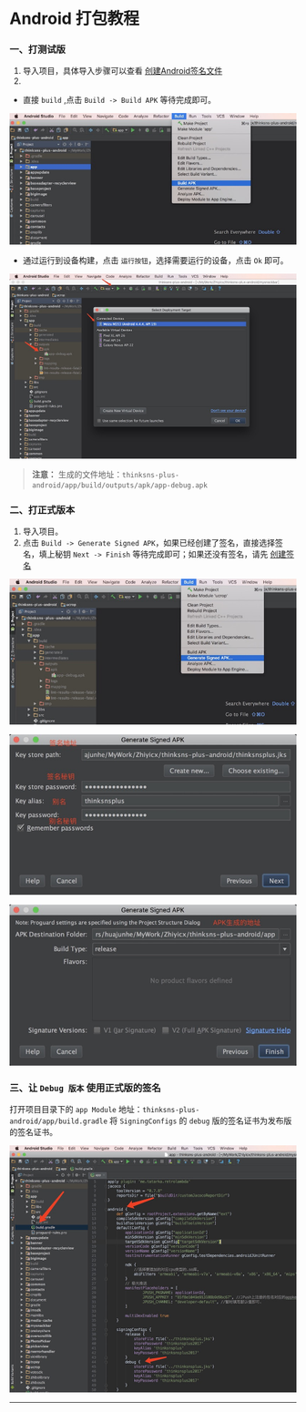 # Android 打包教程

### 一、打测试版
1. 导入项目，具体导入步骤可以查看 [创建Android签名文件](AndroidCreateSignatureFileTutorial.md)
2.
 * 直接 `build` ,点击 `Build -> Build APK` 等待完成即可。

![build_apk1]

 * 通过运行到设备构建，点击 `运行按钮`，选择需要运行的设备，点击 `Ok` 即可。

![build_apk2]

> **注意：** 生成的文件地址：`thinksns-plus-android/app/build/outputs/apk/app-debug.apk`


### 二、打正式版本

1. 导入项目。
2. 点击 `Build -> Generate Signed APK`，如果已经创建了签名，直接选择签名，填上秘钥 `Next -> Finish` 等待完成即可；如果还没有签名，请先 [创建签名](AndroidPackageTutorial.md)

![build_apk3]

![build_apk4]

![build_apk5]


### 三、让 `Debug 版本` 使用正式版的签名
打开项目目录下的 `app Module` 地址：`thinksns-plus-android/app/build.gradle`
将 `SigningConfigs` 的 `debug` 版的签名证书为发布版的签名证书。

![build_apk6]











--------------------------------
[build_apk1]:../image/build_apk1.jpeg "构建项目"
[build_apk2]:../image/build_apk2.jpeg "构建项目"
[build_apk3]:../image/build_apk3.jpeg "构建项目"
[build_apk4]:../image/build_apk4.jpeg "构建项目"
[build_apk5]:../image/build_apk5.jpeg "构建项目"
[build_apk6]:../image/build_apk6.jpeg "构建项目"